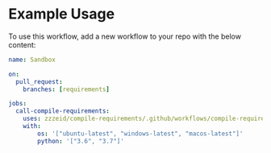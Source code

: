 Example Usage
=============

To use this workflow, add a new workflow to your repo with the below content:

```yaml
name: Sandbox

on:
  pull_request:
    branches: [requirements]

jobs:
  call-compile-requirements:
    uses: zzzeid/compile-requirements/.github/workflows/compile-requirements.yml
    with:
        os: '["ubuntu-latest", "windows-latest", "macos-latest"]'
        python: '["3.6", "3.7"]'
```
